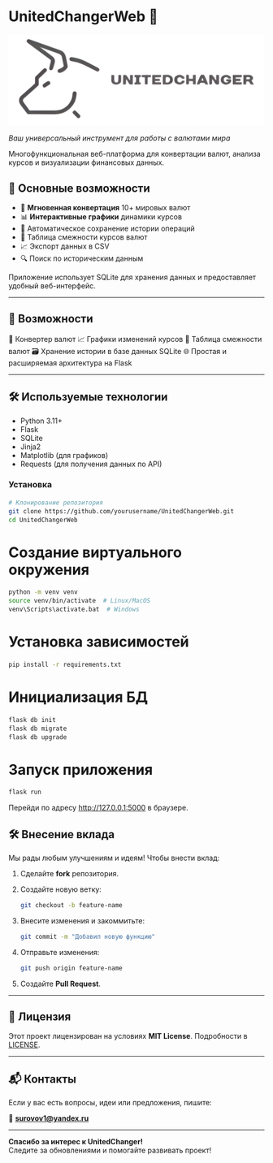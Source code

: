 # UnitedChangerWeb 💱

![Logo](images/ReadMeIcon.png)

*Ваш универсальный инструмент для работы с валютами мира*

Многофункциональная веб-платформа для конвертации валют, анализа курсов и визуализации финансовых данных.

## 🌟 Основные возможности

- 🚀 **Мгновенная конвертация** 10+ мировых валют
- 📊 **Интерактивные графики** динамики курсов
- 💾 Автоматическое сохранение истории операций
- 🔗 Таблица смежности курсов валют
- 📈 Экспорт данных в CSV
- 🔍 Поиск по историческим данным

Приложение использует SQLite для хранения данных и предоставляет удобный веб-интерфейс.

-------------------------------------
🚀 Возможности
-------------------------------------

💱 Конвертер валют
📈 Графики изменений курсов
🧩 Таблица смежности валют
🗃 Хранение истории в базе данных SQLite
🌐 Простая и расширяемая архитектура на Flask

-------------------------------------
🛠️ Используемые технологии
-------------------------------------

- Python 3.11+
- Flask
- SQLite
- Jinja2
- Matplotlib (для графиков)
- Requests (для получения данных по API)

### Установка
```bash
# Клонирование репозитория
git clone https://github.com/yourusername/UnitedChangerWeb.git
cd UnitedChangerWeb
```

# Создание виртуального окружения
```bash
python -m venv venv
source venv/bin/activate  # Linux/MacOS
venv\Scripts\activate.bat  # Windows
```

# Установка зависимостей
```bash
pip install -r requirements.txt
```

# Инициализация БД
```bash
flask db init
flask db migrate
flask db upgrade
```

# Запуск приложения
```bash
flask run
```

Перейди по адресу http://127.0.0.1:5000 в браузере.

## 🛠 Внесение вклада

Мы рады любым улучшениям и идеям! Чтобы внести вклад:

1. Сделайте **fork** репозитория.
2. Создайте новую ветку:

   ```bash
   git checkout -b feature-name
   ```

3. Внесите изменения и закоммитьте:

   ```bash
   git commit -m "Добавил новую функцию"
   ```

4. Отправьте изменения:

   ```bash
   git push origin feature-name
   ```
   
5. Создайте **Pull Request**.

---

## 📄 Лицензия

Этот проект лицензирован на условиях **MIT License**. Подробности в [LICENSE](LICENSE).

---

## 📬 Контакты

Если у вас есть вопросы, идеи или предложения, пишите:

📧 **surovov1@yandex.ru**

---

**Спасибо за интерес к UnitedChanger!**  
Следите за обновлениями и помогайте развивать проект!
